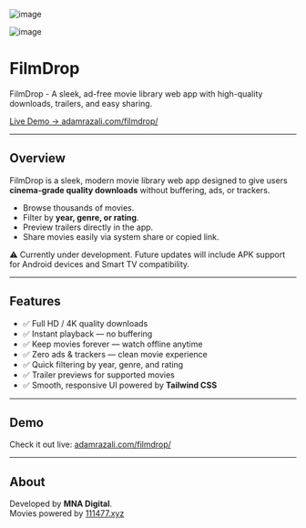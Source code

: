 ![image](https://github.com/user-attachments/assets/8762f7b1-6afe-4659-9079-d3ccaea59e66)

![image](https://github.com/user-attachments/assets/314876fd-0a3c-4018-a34f-ef75fb964f6e)

# FilmDrop
FilmDrop - A sleek, ad-free movie library web app with high-quality downloads, trailers, and easy sharing.

[Live Demo → adamrazali.com/filmdrop/](https://adamrazali.com/filmdrop/)

---

## Overview

FilmDrop is a sleek, modern movie library web app designed to give users **cinema-grade quality downloads** without buffering, ads, or trackers.  

- Browse thousands of movies.
- Filter by **year, genre, or rating**.
- Preview trailers directly in the app.
- Share movies easily via system share or copied link.

⚠️ Currently under development. Future updates will include APK support for Android devices and Smart TV compatibility.

---

## Features

- ✅ Full HD / 4K quality downloads  
- ✅ Instant playback — no buffering  
- ✅ Keep movies forever — watch offline anytime  
- ✅ Zero ads & trackers — clean movie experience  
- ✅ Quick filtering by year, genre, and rating  
- ✅ Trailer previews for supported movies  
- ✅ Smooth, responsive UI powered by **Tailwind CSS**  

---

## Demo

Check it out live: [adamrazali.com/filmdrop/](https://adamrazali.com/filmdrop/)

---

## About

Developed by **MNA Digital**.  
Movies powered by [111477.xyz](https://a.111477.xyz)
